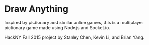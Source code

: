 # Draw Anything
Inspired by pictionary and similar online games, this is a multiplayer pictionary game made using Node.js and Socket.io.

HackNY Fall 2015 project by Stanley Chen, Kevin Li, and Brian Yang.
